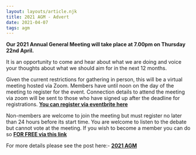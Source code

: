 ```yaml
---
layout: layouts/article.njk
title: 2021 AGM - Advert
date: 2021-04-07
tags: agm
---
```


**Our 2021 Annual General Meeting will take place at 7.00pm on Thursday 22nd April.**

It is an opportunity to come and hear about what we are doing and voice your thoughts about what we should aim for in the next 12 months.

Given the current restrictions for gathering in person, this will be a virtual meeting hosted via Zoom. Members have until noon on the day of the meeting to register for the event. Connection details to attend the meeting via zoom will be sent to those who have signed up after the deadline for registrations. [**You can register via eventbrite here**](https://pcfagm21.eventbrite.co.uk)

Non-members are welcome to join the meeting but must register no later than 24 hours before its start time. You are welcome to listen to the debate but cannot vote at the meeting. If you wish to become a member you can do so [**FOR FREE via this link**](https://www.pompeybug.co.uk/join/)

For more details please see the post here:- **[2021 AGM](https://www.pompeybug.co.uk/2021-agm/)**
